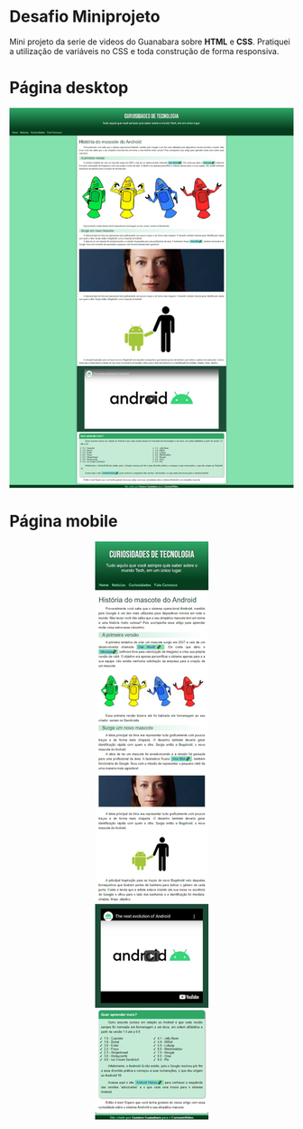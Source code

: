 # Desafio Miniprojeto
Mini projeto da serie de videos do Guanabara sobre <strong>HTML</strong> e <strong>CSS</strong>. Pratiquei a utilização de variáveis no CSS e toda construção de forma responsiva.


<h1>Página desktop</h1>

<img src="imagens/desktop.jpeg" alt="Página desktop inteira">

<h1>Página mobile</h1>

<p align="center">
<img src="imagens/mobile.jpeg" alt="Página mobile inteira">
</p>
